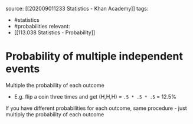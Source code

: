 source: [[202009011233 Statistics - Khan Academy]]
tags:
- #statistics 
- #probabilities 
relevant:
- [[113.038 Statistics - Probability]]

# Probability of multiple independent events 

Multiple the probability of each outcome
- E.g. flip a coin three times and get (H,H,H) = `.5 * .5 * .5` = 12.5%

If you have different probabilities for each outcome, same procedure - just multiply the probability of each outcome


